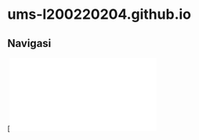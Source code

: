 # ums-l200220204.github.io


## Navigasi

[![Lihat Tugas UTS(https://img.shields.io/badge/Lihat-Kode%20UTS-blue)](./tugas_ipsd_uts.py)
